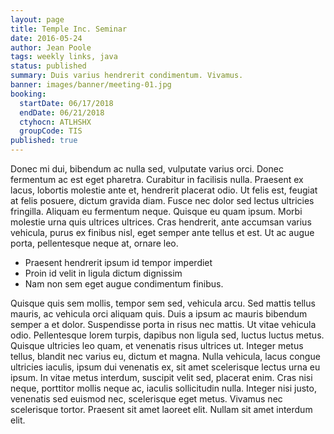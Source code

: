 ```yaml
---
layout: page
title: Temple Inc. Seminar
date: 2016-05-24
author: Jean Poole
tags: weekly links, java
status: published
summary: Duis varius hendrerit condimentum. Vivamus.
banner: images/banner/meeting-01.jpg
booking:
  startDate: 06/17/2018
  endDate: 06/21/2018
  ctyhocn: ATLHSHX
  groupCode: TIS
published: true
---
```

Donec mi dui, bibendum ac nulla sed, vulputate varius orci. Donec fermentum ac est eget pharetra. Curabitur in facilisis nulla. Praesent ex lacus, lobortis molestie ante et, hendrerit placerat odio. Ut felis est, feugiat at felis posuere, dictum gravida diam. Fusce nec dolor sed lectus ultricies fringilla. Aliquam eu fermentum neque. Quisque eu quam ipsum. Morbi molestie urna quis ultrices ultrices. Cras hendrerit, ante accumsan varius vehicula, purus ex finibus nisl, eget semper ante tellus et est. Ut ac augue porta, pellentesque neque at, ornare leo.

* Praesent hendrerit ipsum id tempor imperdiet
* Proin id velit in ligula dictum dignissim
* Nam non sem eget augue condimentum finibus.

Quisque quis sem mollis, tempor sem sed, vehicula arcu. Sed mattis tellus mauris, ac vehicula orci aliquam quis. Duis a ipsum ac mauris bibendum semper a et dolor. Suspendisse porta in risus nec mattis. Ut vitae vehicula odio. Pellentesque lorem turpis, dapibus non ligula sed, luctus luctus metus. Quisque ultricies leo quam, et venenatis risus ultrices ut. Integer metus tellus, blandit nec varius eu, dictum et magna. Nulla vehicula, lacus congue ultricies iaculis, ipsum dui venenatis ex, sit amet scelerisque lectus urna eu ipsum. In vitae metus interdum, suscipit velit sed, placerat enim. Cras nisi neque, porttitor mollis neque ac, iaculis sollicitudin nulla. Integer nisi justo, venenatis sed euismod nec, scelerisque eget metus. Vivamus nec scelerisque tortor. Praesent sit amet laoreet elit. Nullam sit amet interdum elit.
